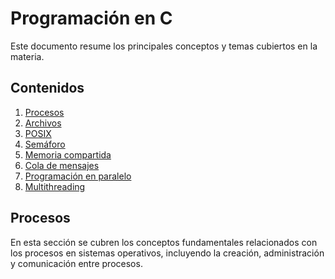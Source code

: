 # Programación en C

Este documento resume los principales conceptos y temas cubiertos en la materia.

## Contenidos

1. [Procesos](#procesos)
2. [Archivos](#archivos)
3. [POSIX](#posix)
4. [Semáforo](#semáforo)
5. [Memoria compartida](#memoria-compartida)
6. [Cola de mensajes](#cola-de-mensajes)
7. [Programación en paralelo](#programación-en-paralelo)
8. [Multithreading](#multithreading)

## Procesos

En esta sección se cubren los conceptos fundamentales relacionados con los procesos en sistemas operativos, incluyendo la creación, administración y comunicación entre procesos.
